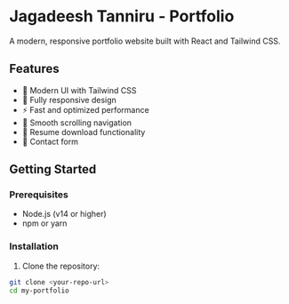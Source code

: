 # Jagadeesh Tanniru - Portfolio

A modern, responsive portfolio website built with React and Tailwind CSS.

## Features

- 🎨 Modern UI with Tailwind CSS
- 📱 Fully responsive design
- ⚡ Fast and optimized performance
- 🎯 Smooth scrolling navigation
- 📄 Resume download functionality
- 📧 Contact form

## Getting Started

### Prerequisites

- Node.js (v14 or higher)
- npm or yarn

### Installation

1. Clone the repository:
```bash
git clone <your-repo-url>
cd my-portfolio